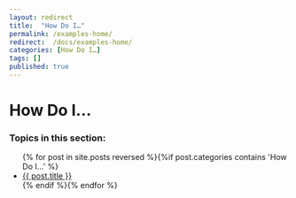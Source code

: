 ```yaml
---
layout: redirect
title:  "How Do I…"
permalink: /examples-home/
redirect:  /docs/examples-home/
categories: [How Do I…]
tags: []
published: true
---
```


<div data-type="part" class="hsecpart" data-hederis-type="hsecpart" id="examples-home" data-pi-attrs="id: examples-home" role="doc-part" data-author-name=" " data-book-title=" " title="How Do I&#x2026;"><h1 data-hederis-type="hblkchaptitle" class="hblkchaptitle" id="prZ7OMfWl">How Do I&#8230;</h1><h3>Topics in this section:</h3><ul class="">{% for post in site.posts reversed %}{%if post.categories contains 'How Do I&#8230;' %}<li class=""><a class="" href="{{ post.url }}">{{ post.title }}</a></li>{% endif %}{% endfor %}</ul></div>